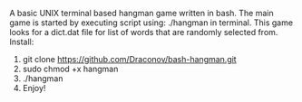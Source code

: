 A basic UNIX terminal based hangman game written in bash.
The main game is started by executing script using: ./hangman in terminal. This game looks for a dict.dat file for list of words that are randomly selected from.
Install:
1) git clone https://github.com/Draconov/bash-hangman.git
2) sudo chmod +x hangman
3) ./hangman
4) Enjoy!
